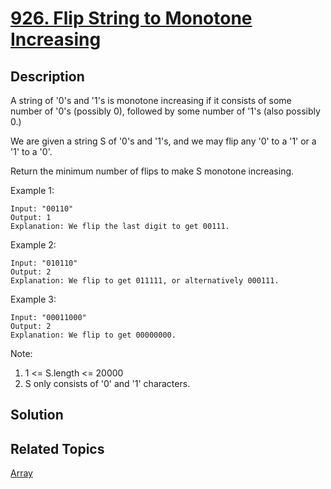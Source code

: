 # [926. Flip String to Monotone Increasing](https://leetcode.com/problems/flip-string-to-monotone-increasing)

## Description

A string of '0's and '1's is monotone increasing if it consists of some number of '0's (possibly 0), followed by some number of '1's (also possibly 0.)

We are given a string S of '0's and '1's, and we may flip any '0' to a '1' or a '1' to a '0'.

Return the minimum number of flips to make S monotone increasing.

Example 1:

```
Input: "00110"
Output: 1
Explanation: We flip the last digit to get 00111.
```

Example 2:

```
Input: "010110"
Output: 2
Explanation: We flip to get 011111, or alternatively 000111.
```

Example 3:

```
Input: "00011000"
Output: 2
Explanation: We flip to get 00000000.
```

Note:

1. 1 <= S.length <= 20000
2. S only consists of '0' and '1' characters.

## Solution

## Related Topics

[Array](https://leetcode.com/tag/array/) 
